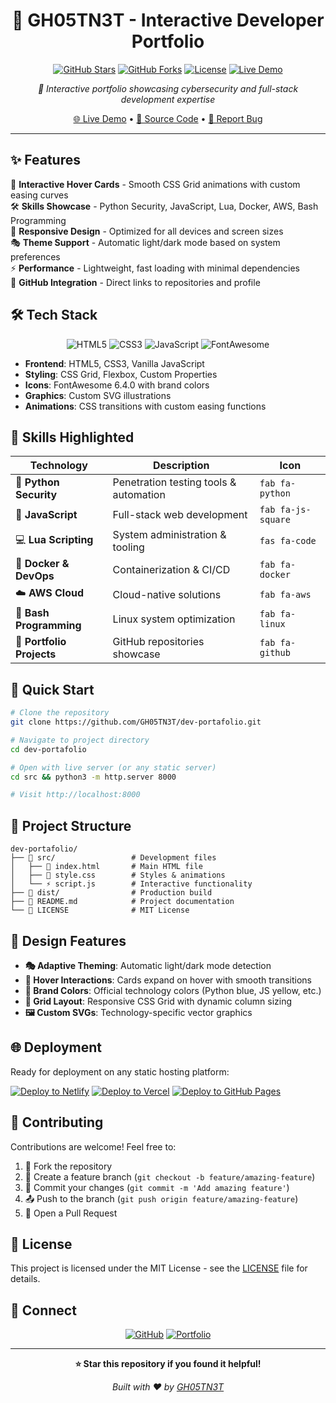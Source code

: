 <div align="center">

# 🚀 GH05TN3T - Interactive Developer Portfolio

[![GitHub Stars](https://img.shields.io/github/stars/GH05TN3T/dev-portafolio?style=for-the-badge&logo=github&color=yellow)](https://github.com/GH05TN3T/dev-portafolio/stargazers)
[![GitHub Forks](https://img.shields.io/github/forks/GH05TN3T/dev-portafolio?style=for-the-badge&logo=github&color=blue)](https://github.com/GH05TN3T/dev-portafolio/network)
[![License](https://img.shields.io/github/license/GH05TN3T/dev-portafolio?style=for-the-badge&color=green)](LICENSE)
[![Live Demo](https://img.shields.io/badge/Live-Demo-brightgreen?style=for-the-badge&logo=cloudflare)](https://dev.cyborgjedi.com)

*🎯 Interactive portfolio showcasing cybersecurity and full-stack development expertise*

[🌐 Live Demo](https://dev.cyborgjedi.com) • [📁 Source Code](https://github.com/GH05TN3T/dev-portafolio) • [🐛 Report Bug](https://github.com/GH05TN3T/dev-portafolio/issues)

</div>

---

## ✨ Features

🎨 **Interactive Hover Cards** - Smooth CSS Grid animations with custom easing curves  
🛠️ **Skills Showcase** - Python Security, JavaScript, Lua, Docker, AWS, Bash Programming  
📱 **Responsive Design** - Optimized for all devices and screen sizes  
🎭 **Theme Support** - Automatic light/dark mode based on system preferences  
⚡ **Performance** - Lightweight, fast loading with minimal dependencies  
🔗 **GitHub Integration** - Direct links to repositories and profile  

## 🛠️ Tech Stack

<div align="center">

![HTML5](https://img.shields.io/badge/HTML5-E34F26?style=for-the-badge&logo=html5&logoColor=white)
![CSS3](https://img.shields.io/badge/CSS3-1572B6?style=for-the-badge&logo=css3&logoColor=white)
![JavaScript](https://img.shields.io/badge/JavaScript-F7DF1E?style=for-the-badge&logo=javascript&logoColor=black)
![FontAwesome](https://img.shields.io/badge/Font_Awesome-339AF0?style=for-the-badge&logo=fontawesome&logoColor=white)

</div>

- **Frontend**: HTML5, CSS3, Vanilla JavaScript
- **Styling**: CSS Grid, Flexbox, Custom Properties
- **Icons**: FontAwesome 6.4.0 with brand colors
- **Graphics**: Custom SVG illustrations
- **Animations**: CSS transitions with custom easing functions

## 🎯 Skills Highlighted

| Technology | Description | Icon |
|------------|-------------|------|
| 🐍 **Python Security** | Penetration testing tools & automation | `fab fa-python` |
| 📜 **JavaScript** | Full-stack web development | `fab fa-js-square` |
| 💻 **Lua Scripting** | System administration & tooling | `fas fa-code` |
| 🐳 **Docker & DevOps** | Containerization & CI/CD | `fab fa-docker` |
| ☁️ **AWS Cloud** | Cloud-native solutions | `fab fa-aws` |
| 🐧 **Bash Programming** | Linux system optimization | `fab fa-linux` |
| 📁 **Portfolio Projects** | GitHub repositories showcase | `fab fa-github` |

## 🚀 Quick Start

```bash
# Clone the repository
git clone https://github.com/GH05TN3T/dev-portafolio.git

# Navigate to project directory
cd dev-portafolio

# Open with live server (or any static server)
cd src && python3 -m http.server 8000

# Visit http://localhost:8000
```

## 📁 Project Structure

```
dev-portafolio/
├── 📂 src/                 # Development files
│   ├── 📄 index.html       # Main HTML file
│   ├── 🎨 style.css        # Styles & animations
│   └── ⚡ script.js        # Interactive functionality
├── 📂 dist/                # Production build
├── 📄 README.md            # Project documentation
└── 📄 LICENSE              # MIT License
```

## 🎨 Design Features

- **🎭 Adaptive Theming**: Automatic light/dark mode detection
- **🎯 Hover Interactions**: Cards expand on hover with smooth transitions
- **🎨 Brand Colors**: Official technology colors (Python blue, JS yellow, etc.)
- **📐 Grid Layout**: Responsive CSS Grid with dynamic column sizing
- **🖼️ Custom SVGs**: Technology-specific vector graphics

## 🌐 Deployment

Ready for deployment on any static hosting platform:

[![Deploy to Netlify](https://img.shields.io/badge/Deploy%20to-Netlify-00C7B7?style=for-the-badge&logo=netlify&logoColor=white)](https://app.netlify.com/start/deploy?repository=https://github.com/GH05TN3T/dev-portafolio)
[![Deploy to Vercel](https://img.shields.io/badge/Deploy%20to-Vercel-000000?style=for-the-badge&logo=vercel&logoColor=white)](https://vercel.com/new/clone?repository-url=https://github.com/GH05TN3T/dev-portafolio)
[![Deploy to GitHub Pages](https://img.shields.io/badge/Deploy%20to-GitHub%20Pages-222222?style=for-the-badge&logo=github&logoColor=white)](https://pages.github.com/)

## 🤝 Contributing

Contributions are welcome! Feel free to:

1. 🍴 Fork the repository
2. 🌿 Create a feature branch (`git checkout -b feature/amazing-feature`)
3. 💾 Commit your changes (`git commit -m 'Add amazing feature'`)
4. 📤 Push to the branch (`git push origin feature/amazing-feature`)
5. 🔄 Open a Pull Request

## 📄 License

This project is licensed under the MIT License - see the [LICENSE](LICENSE) file for details.

## 🔗 Connect

<div align="center">

[![GitHub](https://img.shields.io/badge/GitHub-100000?style=for-the-badge&logo=github&logoColor=white)](https://github.com/GH05TN3T)
[![Portfolio](https://img.shields.io/badge/Portfolio-FF5722?style=for-the-badge&logo=cloudflare&logoColor=white)](https://dev.cyborgjedi.com)

</div>

---

<div align="center">

**⭐ Star this repository if you found it helpful!**

*Built with ❤️ by [GH05TN3T](https://github.com/GH05TN3T)*

</div>

